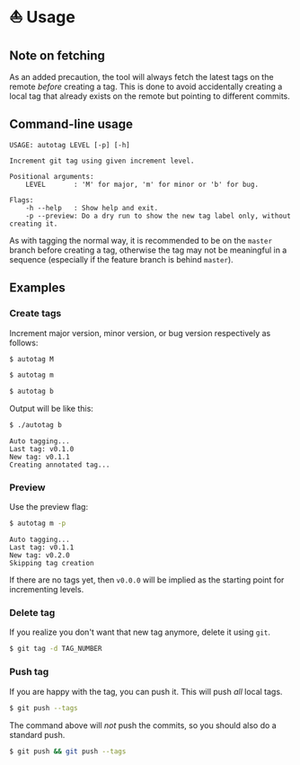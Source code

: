 # ⛵ Usage


## Note on fetching

As an added precaution, the tool will always fetch the latest tags on the remote _before_ creating a tag. This is done to avoid accidentally creating a local tag that already exists on the remote but pointing to different commits.


## Command-line usage

```
USAGE: autotag LEVEL [-p] [-h]

Increment git tag using given increment level.

Positional arguments:
    LEVEL       : 'M' for major, 'm' for minor or 'b' for bug.

Flags:
    -h --help   : Show help and exit.
    -p --preview: Do a dry run to show the new tag label only, without creating it.
```

As with tagging the normal way, it is recommended to be on the `master` branch before creating a tag, otherwise the tag may not be meaningful in a sequence (especially if the feature branch is behind `master`).


## Examples

### Create tags

Increment major version, minor version, or bug version respectively as follows:

```sh
$ autotag M
```
```sh
$ autotag m
```
```sh
$ autotag b
```

Output will be like this:

```sh
$ ./autotag b
```
```
Auto tagging...
Last tag: v0.1.0
New tag: v0.1.1
Creating annotated tag...
```

### Preview

Use the preview flag:

```sh
$ autotag m -p
```
```
Auto tagging...
Last tag: v0.1.1
New tag: v0.2.0
Skipping tag creation
```

If there are no tags yet, then `v0.0.0` will be implied as the starting point for incrementing levels.

### Delete tag

If you realize you don't want that new tag anymore, delete it using `git`.

```sh
$ git tag -d TAG_NUMBER
```

### Push tag

If you are happy with the tag, you can push it. This will push _all_ local tags.

```sh
$ git push --tags
```

The command above will _not_ push the commits, so you should also do a standard push.

```sh
$ git push && git push --tags
```
